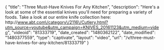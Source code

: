 {
    "title": "Three Must-Have Knives For Any Kitchen",
    "description": "Here's a look at some of the essential knives you'll need for preparing a variety of foods.  Take a look at our entire knife collection here: http:\/\/www.abt.com\/category\/2116\/Cutlery.html?utm_source=youtube&utm_campaign=KNIVES_20161123&utm_medium=video",
    "videoid": "81333719",
    "date_created": "1480362122",
    "date_modified": "1480377559",
    "type": "captivate",
    "layout": "video",
    "url": "\/v\/three-must-have-knives-for-any-kitchen\/81333719"
}